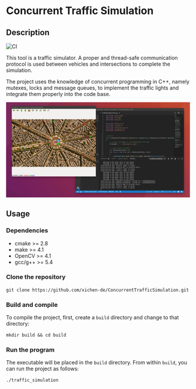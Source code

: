 # Concurrent Traffic Simulation

## Description

![CI](https://github.com/xichen-de/ConcurrentTrafficSimulation/actions/workflows/docker.yml/badge.svg)

This tool is a traffic simulator. A proper and thread-safe communication protocol is used between vehicles and intersections to complete the simulation.

The project uses the knowledge of concurrent programming in C++, namely mutexes, locks and message queues, to implement the traffic lights and integrate them properly into the code base.

![example](README.assets/traffic_simulation.gif)

## Usage
### Dependencies
* cmake >= 2.8
* make >= 4.1
* OpenCV >= 4.1
* gcc/g++ >= 5.4

### Clone the repository

```
git clone https://github.com/xichen-de/ConcurrentTrafficSimulation.git
```

### Build and compile

To compile the project, first, create a `build` directory and change to that directory:

```
mkdir build && cd build
```

### Run the program

The executable will be placed in the `build` directory. From within `build`, you can run the project as follows:

```
./traffic_simulation
```
